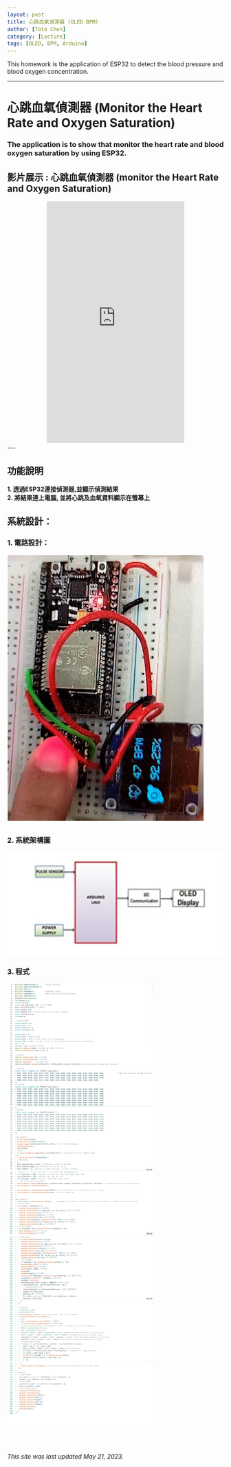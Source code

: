 ```yaml
---
layout: post
title: 心跳血氧偵測器 (OLED BPM)
author: [Toto Chen]
category: [Lecture]
tags: [OLED, BPM, Arduino]
---
```


This homework is the application of ESP32 to detect the blood pressure and blood oxygen concentration.

---

# 心跳血氧偵測器 (Monitor the Heart Rate and Oxygen Saturation)
### The application is to show that monitor the heart rate and blood oxygen saturation by using ESP32.

## 影片展示 : 心跳血氧偵測器 (monitor the Heart Rate and Oxygen Saturation)
<div align="center">
<iframe width="320" height="560" src="https://www.youtube.com/embed/nwQpM8Gaqa8?autoplay=1&loop=1" title="PRJ6 OLED" frameborder="0" allow="accelerometer; autoplay; clipboard-write; encrypted-media; gyroscope; picture-in-picture; web-share" allowfullscreen></iframe>
</div>
---

## 功能說明
**1. 透過ESP32連接偵測器,並顯示偵測結果** <br>
**2. 將結果連上電腦, 並將心跳及血氧資料顯示在螢幕上** <br>


## 系統設計：


### 1. 電路設計：
![](https://github.com/totochen/MCU_2023/blob/master/images/PRJ6_Circuit.png?raw=true)



### 2. 系統架構圖
![](https://github.com/totochen/MCU_2023/blob/master/images/PRJ6_System_Arch.png?raw=true)



### 3. 程式
![](https://github.com/totochen/MCU_2023/blob/master/images/PRJ6_PRG.png?raw=true)


<br>
<br>

*This site was last updated May 21, 2023.*

